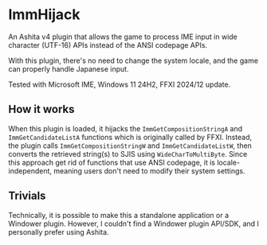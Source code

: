 # ImmHijack
An Ashita v4 plugin that allows the game to process IME input in wide character (UTF-16) APIs instead of the ANSI codepage APIs.

With this plugin, there's no need to change the system locale, and the game can properly handle Japanese input.

Tested with Microsoft IME, Windows 11 24H2, FFXI 2024/12 update.

## How it works
When this plugin is loaded, it hijacks the ```ImmGetCompositionStringA``` and ```ImmGetCandidateListA``` functions which is originally called by FFXI. Instead, the plugin calls ```ImmGetCompositionStringW``` and ```ImmGetCandidateListW```, then converts the retrieved string(s) to SJIS using ```WideCharToMultiByte```. Since this approach get rid of functions that use ANSI codepage, it is locale-independent, meaning users don't need to modify their system settings.

## Trivials
Technically, it is possible to make this a standalone application or a Windower plugin. However, I couldn't find a Windower plugin API/SDK, and I personally prefer using Ashita.
